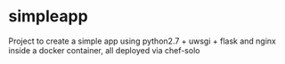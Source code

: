 # simpleapp
Project to create a simple app using python2.7 + uwsgi + flask and nginx inside a docker container, all deployed via chef-solo
